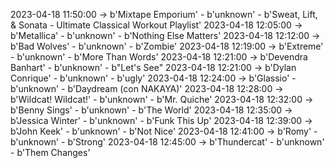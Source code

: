 2023-04-18 11:50:00 -> b'Mixtape Emporium' - b'unknown' - b'Sweat, Lift, & Sonata -  Ultimate Classical Workout Playlist'
2023-04-18 12:05:00 -> b'Metallica' - b'unknown' - b'Nothing Else Matters'
2023-04-18 12:12:00 -> b'Bad Wolves' - b'unknown' - b'Zombie'
2023-04-18 12:19:00 -> b'Extreme' - b'unknown' - b'More Than Words'
2023-04-18 12:21:00 -> b'Devendra Banhart' - b'unknown' - b"Let's See"
2023-04-18 12:21:00 -> b'Dylan Conrique' - b'unknown' - b'ugly'
2023-04-18 12:24:00 -> b'Glassio' - b'unknown' - b'Daydream (con NAKAYA)'
2023-04-18 12:28:00 -> b'Wildcat! Wildcat!' - b'unknown' - b'Mr. Quiche'
2023-04-18 12:32:00 -> b'Benny Sings' - b'unknown' - b'The World'
2023-04-18 12:35:00 -> b'Jessica Winter' - b'unknown' - b'Funk This Up'
2023-04-18 12:39:00 -> b'John Keek' - b'unknown' - b'Not Nice'
2023-04-18 12:41:00 -> b'Romy' - b'unknown' - b'Strong'
2023-04-18 12:45:00 -> b'Thundercat' - b'unknown' - b'Them Changes'
